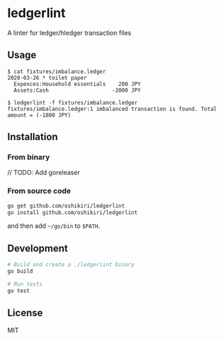 ledgerlint
=====

A linter for ledger/hledger transaction files

## Usage
```
$ cat fixtures/imbalance.ledger
2020-03-26 * toilet paper
  Expences:Household essentials    200 JPY
  Assets:Cash                    -2000 JPY

$ ledgerlint -f fixtures/imbalance.ledger
fixtures/imbalance.ledger:1 imbalanced transaction is found. Total amount = (-1800 JPY)
```

## Installation
### From binary

// TODO: Add goreleaser

### From source code

```sh
go get github.com/oshikiri/ledgerlint
go install github.com/oshikiri/ledgerlint
```

and then add `~/go/bin` to `$PATH`.

## Development
```sh
# Build and create a ./ledgerlint binary
go build

# Run tests
go test
```

## License

MIT

